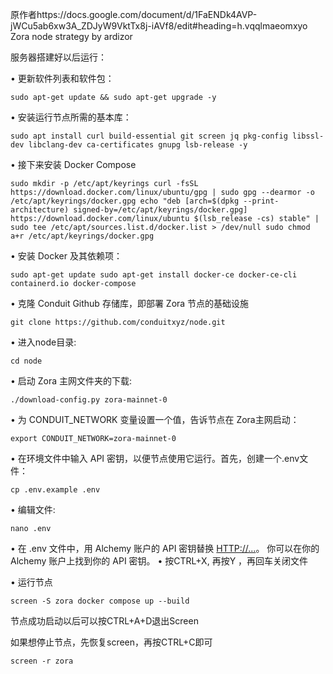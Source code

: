 原作者https://docs.google.com/document/d/1FaENDk4AVP-jWCu5ab6xw3A_ZDJyW9VktTx8j-iAVf8/edit#heading=h.vqqlmaeomxyo
Zora node strategy by ardizor

服务器搭建好以后运行：

• 更新软件列表和软件包：

`sudo apt-get update && sudo apt-get upgrade -y`

• 安装运行节点所需的基本库：

`sudo apt install curl build-essential git screen jq pkg-config libssl-dev libclang-dev ca-certificates gnupg lsb-release -y`

• 接下来安装 Docker Compose

`sudo mkdir -p /etc/apt/keyrings
curl -fsSL https://download.docker.com/linux/ubuntu/gpg | sudo gpg --dearmor -o /etc/apt/keyrings/docker.gpg
echo "deb [arch=$(dpkg --print-architecture) signed-by=/etc/apt/keyrings/docker.gpg] https://download.docker.com/linux/ubuntu $(lsb_release -cs) stable" | sudo tee /etc/apt/sources.list.d/docker.list > /dev/null
sudo chmod a+r /etc/apt/keyrings/docker.gpg`

• 安装 Docker 及其依赖项：

`sudo apt-get update
sudo apt-get install docker-ce docker-ce-cli containerd.io docker-compose`

• 克隆 Conduit Github 存储库，即部署 Zora 节点的基础设施

`git clone https://github.com/conduitxyz/node.git`

• 进入node目录:

`cd node`

• 启动 Zora 主网文件夹的下载:

`./download-config.py zora-mainnet-0`

• 为 CONDUIT_NETWORK 变量设置一个值，告诉节点在 Zora主网启动：

`export CONDUIT_NETWORK=zora-mainnet-0`

• 在环境文件中输入 API 密钥，以便节点使用它运行。首先，创建一个.env文件：

`cp .env.example .env`

• 编辑文件:

`nano .env`

• 在 .env 文件中，用 Alchemy 账户的 API 密钥替换 <HTTP://...>。
  你可以在你的 Alchemy 账户上找到你的 API 密钥。
• 按CTRL+X, 再按Y ，再回车关闭文件

• 运行节点

`screen -S zora
docker compose up --build`

节点成功启动以后可以按CTRL+A+D退出Screen

如果想停止节点，先恢复screen，再按CTRL+C即可

`screen -r zora`
